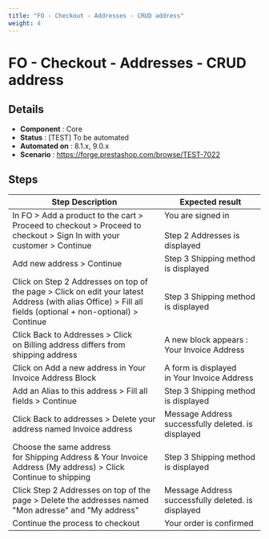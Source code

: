 ```yaml
---
title: "FO - Checkout - Addresses - CRUD address"
weight: 4
---
```


# FO - Checkout - Addresses - CRUD address
## Details
* **Component** : Core
* **Status** : [TEST] To be automated
* **Automated on** : 8.1.x, 9.0.x
* **Scenario** : https://forge.prestashop.com/browse/TEST-7022

## Steps
| Step Description | Expected result |
| ----- | ----- |
| In FO > Add a product to the cart > Proceed to checkout > Proceed to checkout > Sign In with your customer > Continue | You are signed in<br><br>Step 2 Addresses is displayed |
| Add new address > Continue | Step 3 Shipping method is displayed |
| Click on Step 2 Addresses on top of the page > Click on edit your latest Address (with alias Office) > Fill all fields (optional + non-optional) > Continue | Step 3 Shipping method is displayed |
| Click Back to Addresses > Click on Billing address differs from shipping address | A new block appears : Your Invoice Address |
| Click on Add a new address in Your Invoice Address Block | A form is displayed in Your Invoice Address |
| Add an Alias to this address > Fill all fields > Continue | Step 3 Shipping method is displayed |
| Click Back to addresses > Delete your address named Invoice address | Message Address successfully deleted. is displayed |
| Choose the same address for Shipping Address & Your Invoice Address (My address) > Click Continue to shipping | Step 3 Shipping method is displayed |
| Click Step 2 Addresses on top of the page > Delete the addresses named "Mon adresse" and "My address" | Message Address successfully deleted. is displayed |
| Continue the process to checkout | Your order is confirmed |
